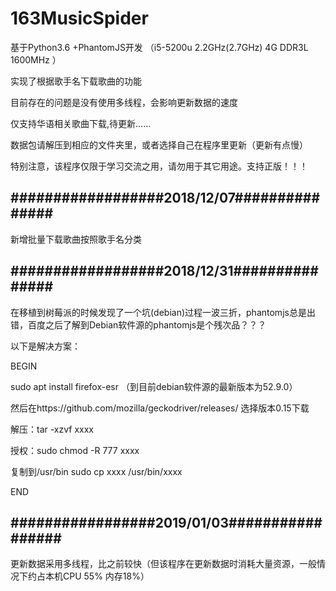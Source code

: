 # 163MusicSpider
基于Python3.6 +PhantomJS开发 （i5-5200u 2.2GHz(2.7GHz) 4G DDR3L 1600MHz ）

实现了根据歌手名下载歌曲的功能

目前存在的问题是没有使用多线程，会影响更新数据的速度

仅支持华语相关歌曲下载,待更新......

数据包请解压到相应的文件夹里，或者选择自己在程序里更新（更新有点慢）

特别注意，该程序仅限于学习交流之用，请勿用于其它用途。支持正版！！！

##  ##################2018/12/07###############
新增批量下载歌曲按照歌手名分类


## ##################2018/12/31###############
在移植到树莓派的时候发现了一个坑(debian)过程一波三折，phantomjs总是出错，百度之后了解到Debian软件源的phantomjs是个残次品？？？

以下是解决方案：

BEGIN

sudo apt install firefox-esr  （到目前debian软件源的最新版本为52.9.0）

然后在https://github.com/mozilla/geckodriver/releases/ 选择版本0.15下载

解压：tar -xzvf xxxx

授权：sudo chmod -R 777 xxxx

复制到/usr/bin  sudo cp xxxx /usr/bin/xxxx 

END

## #################2019/01/03#################
更新数据采用多线程，比之前较快（但该程序在更新数据时消耗大量资源，一般情况下约占本机CPU 55% 内存18%）

